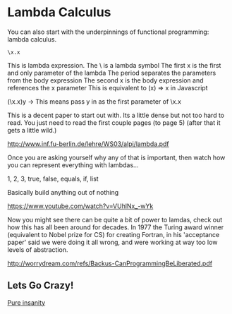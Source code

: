 # Lambda Calculus

You can also start with the underpinnings of functional programming: lambda calculus.

```
\x.x
```

This is lambda expression. 
The \ is a lambda symbol
The first x is the first and only parameter of the lambda
The period separates the parameters from the body expression
The second x is the body expression and references the x parameter
This is equivalent to (x) => x in Javascript

(\x.x)y -> This means pass y in as the first parameter of \x.x

This is a decent paper to start out with. Its a little dense but not too hard to read. 
You just need to read the first couple pages (to page 5) (after that it gets a little wild.)

http://www.inf.fu-berlin.de/lehre/WS03/alpi/lambda.pdf


Once you are asking yourself why any of that is important, then watch
how you can represent everything with lambdas... 

1, 2, 3, true, false, equals, if, list

Basically build anything out of nothing

https://www.youtube.com/watch?v=VUhlNx_-wYk


Now you might see there can be quite a bit of power to lamdas,
check out how this has all been around for decades.
In 1977 the Turing award winner (equivalent to Nobel prize for CS) for 
creating Fortran, in his 'acceptance paper' said we were doing it all wrong,
and were working at way too low levels of abstraction.

http://worrydream.com/refs/Backus-CanProgrammingBeLiberated.pdf

## Lets Go Crazy!

[Pure insanity](https://github.com/sjsyrek/presentations/blob/master/lambda-calculus/lambda.js)
